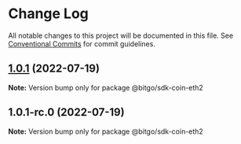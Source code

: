 # Change Log

All notable changes to this project will be documented in this file.
See [Conventional Commits](https://conventionalcommits.org) for commit guidelines.

## [1.0.1](https://github.com/BitGo/BitGoJS/compare/@bitgo/sdk-coin-eth2@1.0.1-rc.0...@bitgo/sdk-coin-eth2@1.0.1) (2022-07-19)

**Note:** Version bump only for package @bitgo/sdk-coin-eth2





## 1.0.1-rc.0 (2022-07-19)

**Note:** Version bump only for package @bitgo/sdk-coin-eth2
